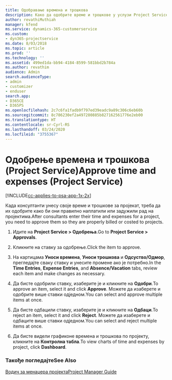 ```yaml
---
title: Одобравање времена и трошкова
description: Како да одобрите време и трошкове у услузи Project Service
author: revathiMuthiah
manager: kfend
ms.service: dynamics-365-customerservice
ms.custom:
- dyn365-projectservice
ms.date: 8/03/2018
ms.topic: article
ms.prod: ''
ms.technology: ''
ms.assetid: 499ed1da-bb94-4184-8599-581bbd2b784a
ms.author: revathim
audience: Admin
search.audienceType:
- admin
- customizer
- enduser
search.app:
- D365CE
- D365PS
ms.openlocfilehash: 2c7c6fa1fadb9f797ed39eadc9a89c306c6eb60b
ms.sourcegitcommit: 8c786230ef2a497280885b827162561776e2eb00
ms.translationtype: HT
ms.contentlocale: sr-Cyrl-RS
ms.lasthandoff: 03/24/2020
ms.locfileid: "3755367"
---
```

# <a name="approve-time-and-expenses-project-service"></a><span data-ttu-id="dca9b-103">Одобрење времена и трошкова (Project Service)</span><span class="sxs-lookup"><span data-stu-id="dca9b-103">Approve time and expenses (Project Service)</span></span>

[!INCLUDE[cc-applies-to-psa-app-1x-2x](../includes/cc-applies-to-psa-app-1x-2x.md)]

<span data-ttu-id="dca9b-104">Када консултанти унесу своје време и трошкове за пројекат, треба да их одобрите како би они правилно наплатили или задужили рад на пројектима.</span><span class="sxs-lookup"><span data-stu-id="dca9b-104">After consultants enter their time and expenses for a project, you need to approve them so they are properly billed or costed to projects.</span></span>  
  
1.  <span data-ttu-id="dca9b-105">Идите на **Project Service > Одобрења**.</span><span class="sxs-lookup"><span data-stu-id="dca9b-105">Go to **Project Service > Approvals**.</span></span>  
  
2.  <span data-ttu-id="dca9b-106">Кликните на ставку за одобрење.</span><span class="sxs-lookup"><span data-stu-id="dca9b-106">Click the item to approve.</span></span>  
  
3.  <span data-ttu-id="dca9b-107">На картицама **Уноси времена**, **Уноси трошкова** и **Одсуство/Одмор**, прегледајте сваку ставку и унесите промене ако је потребно.</span><span class="sxs-lookup"><span data-stu-id="dca9b-107">In the **Time Entries**, **Expense Entries**, and **Absence/Vacation** tabs, review each item and make changes as necessary.</span></span>  
  
4.  <span data-ttu-id="dca9b-108">Да бисте одобрили ставку, изаберите је и кликните на **Одобри**.</span><span class="sxs-lookup"><span data-stu-id="dca9b-108">To approve an item, select it and click **Approve**.</span></span> <span data-ttu-id="dca9b-109">Можете да изаберете и одобрите више ставки одједном.</span><span class="sxs-lookup"><span data-stu-id="dca9b-109">You can select and approve multiple items at once.</span></span>  
  
5.  <span data-ttu-id="dca9b-110">Да бисте одбацили ставку, изаберите је и кликните на **Одбаци**.</span><span class="sxs-lookup"><span data-stu-id="dca9b-110">To reject an item, select it and click **Reject**.</span></span> <span data-ttu-id="dca9b-111">Можете да изаберете и одбаците више ставки одједном.</span><span class="sxs-lookup"><span data-stu-id="dca9b-111">You can select and reject multiple items at once.</span></span>  
  
6.  <span data-ttu-id="dca9b-112">Да бисте видели графиконе времена и трошкова по пројекту, кликните на **Контролна табла**.</span><span class="sxs-lookup"><span data-stu-id="dca9b-112">To view charts of time and expenses by project, click **Dashboard**.</span></span>  
  
### <a name="see-also"></a><span data-ttu-id="dca9b-113">Такође погледајте</span><span class="sxs-lookup"><span data-stu-id="dca9b-113">See Also</span></span>  
 [<span data-ttu-id="dca9b-114">Водич за менаџера пројекта</span><span class="sxs-lookup"><span data-stu-id="dca9b-114">Project Manager Guide</span></span>](../project-service/project-manager-guide.md)
